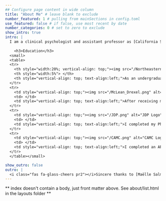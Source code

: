 ```yaml
---
## Configure page content in wide column
title: "About Me" # leave blank to exclude
number_featured: 1 # pulling from mainSections in config.toml
use_featured: false # if false, use most recent by date
number_categories: 0 # set to zero to exclude
show_intro: true
intro: |
  I am a clinical psychologist and assistant professor as [California State University Dominguez Hills](https://www.csudh.edu/psychology/).
  
    <h3>Education</h3>
  <small>
  <table>
  <tr>
    <th style="width:20%; vertical-align: top;"><img src="/Northeastern.png" alt="Northeastern University Logo" width="200"></th>
    <th style="width:5%"> </th>
    <th style="vertical-align: top; text-align:left;">As an undergraduate, I attended Northeastern University. I received my BS in Psychology with a minor in Gender, Women's, and Sexuality Studies and a concentration in Applied Behavior Analysis. My honors thesis was entitled, "Body Dissatisfaction Following Exposure to Media Images: The Role of Photoshopping."</p></th>
  </tr>
  <tr>
    <td style="vertical-align: top;"><img src="/McLean_Drexel.png" alt="McLean and Drexel Logos" width="200"></td>
    <td> </td>
    <td style="vertical-align: top; text-align:left;">After receiving my bachelor's degree, I worked as a community residence counselor at the Klarman Eating Disorders Center at McLean Hospital. Then, I moved to Philadelphia to work as a research coordinator at Drexel University in the WELL Center under the direction of Dr. Meghan Butryn.</p></td>
  </tr>
  <tr>
    <td style="vertical-align: top;"><img src="/JDP.png" alt="JDP Logo" width="200"></td>
    <td> </td>
    <td style="vertical-align: top; text-align:left;">I completed my PhD in clinical psychology under the mentorship of Dr. Aaron Blashill at the San Diego State University / University of California San Diego Joint Doctoral Program in Clinical Psychology. My disseration was entitled, "Stress as a spectrum: Associations of stress and trauma with disordered eating."</p></td>
  </tr>
  <tr>
    <td style="vertical-align: top;"><img src="/CAMC.png" alt="CAMC Logo" width="200"></td>
    <td> </td>
    <td style="vertical-align: top; text-align:left;">I completed an APA-accredited internship through Charleston Area Medical Center. I primarily saw patients with disordered eating and emotion regulation difficulties.</p></td>
  </tr>
  </table></small>

show_outro: false
outro: |
  <i class="fas fa-glass-cheers pr2"></i>Sincere thanks to [Maëlle Salmon](https://masalmon.eu/) for her help naming this Hugo theme!
---
```


** index doesn't contain a body, just front matter above.
See about/list.html in the layouts folder **